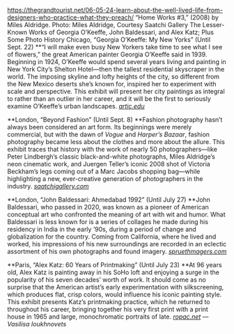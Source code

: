 https://thegrandtourist.net/06-05-24-learn-about-the-well-lived-life-from-designers-who-practice-what-they-preach/
“Home Works #3,” (2008) by Miles Aldridge. Photo: Miles Aldridge, Courtesy Saatchi Gallery
The Lesser-Known Works of Georgia O’Keeffe, John Baldessari, and Alex Katz; Plus Some Photo History
Chicago, “Georgia O’Keeffe: My New Yorks” (Until Sept. 22)
**“I will make even busy New Yorkers take time to see what I see of flowers,” the great American painter Georgia O’Keeffe said in 1939. Beginning in 1924, O’Keeffe would spend several years living and painting in New York City’s Shelton Hotel—then the tallest residential skyscraper in the world. The imposing skyline and lofty heights of the city, so different from the New Mexico deserts she’s known for, inspired her to experiment with scale and perspective. This exhibit will present her city paintings as integral to rather than an outlier in her career, and it will be the first to seriously examine O’Keeffe’s urban landscapes. [_artic.edu_](https://www.artic.edu/exhibitions/9539/georgia-o-keeffe-my-new-yorks)

**London, “Beyond Fashion” (Until Sept. 8)
**Fashion photography hasn’t always been considered an art form. Its beginnings were merely commercial, but with the dawn of _Vogue_ and _Harper’s Bazaar_, fashion photography became less about the clothes and more about the allure. This exhibit traces that history with the work of nearly 50 photographers—like Peter Lindbergh’s classic black-and-white photographs, Miles Aldridge’s neon cinematic work, and Juergen Teller’s iconic 2008 shot of Victoria Beckham’s legs coming out of a Marc Jacobs shopping bag—while highlighting a new, ever-creative generation of photographers in the industry. [_saatchigallery.com_](https://www.saatchigallery.com/exhibition/beyond-fashion)

**London, “John Baldessari: Ahmedabad 1992” (Until July 27)
**John Baldessari, who passed in 2020, was known as a pioneer of American conceptual art who confronted the meaning of art with wit and humor. What Baldessari is less known for is a series of collages he made during his residency in India in the early ’90s, during a period of change and globalization for the country. Coming from California, where he lived and worked, his impressions of his new surroundings are recorded in an eclectic assortment of his own photographs and found imagery. [_spruethmagers.com_](https://spruethmagers.com/exhibitions/)

**Paris, “Alex Katz: 60 Years of Printmaking” (Until July 23)
**At 96 years old, Alex Katz is painting away in his SoHo loft and enjoying a surge in the popularity of his seven decades’ worth of work. It should come as no surprise that the American artist’s early experimentation with silkscreening, which produces flat, crisp colors, would influence his iconic painting style. This exhibit presents Katz’s printmaking practice, which he returned to throughout his career, bringing together his very first print with a print house in 1965 and large, monochromatic portraits of late. [_ropac.net_](https://ropac.net/exhibitions/706-alex-katz-60-years-of-printmaking/) _—Vasilisa Ioukhnovets_